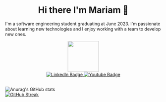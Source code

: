 <h1 align="center"> Hi there I'm Mariam 👋 </h1>

I'm a software engineering student graduating at June 2023. I'm passionate about learning new technologies and I enjoy working with a team to develop new ones.

<div id="header" align="center">
  <img src="https://media.giphy.com/media/M9gbBd9nbDrOTu1Mqx/giphy.gif" width="100"/>
  <div id="badges">
  <a href="https://www.linkedin.com/in/mariam-hemdan-06853218b/">
    <img src="https://img.shields.io/badge/LinkedIn-blue?style=for-the-badge&logo=linkedin&logoColor=white" alt="LinkedIn Badge"/>
  </a>
  <a href="https://www.youtube.com/@mmeckawy">
    <img src="https://img.shields.io/badge/YouTube-red?style=for-the-badge&logo=youtube&logoColor=white" alt="Youtube Badge"/>
  </a>
</div>
</div>
<br>

![Anurag's GitHub stats](http://github-readme-stats.vercel.app/api?username=Mmeckawy&show_icons=true&theme=tokyonight&count_private=true)
<br>
[![GitHub Streak](http://github-readme-streak-stats.herokuapp.com?user=Mmeckawy&theme=tokyonight)](https://git.io/streak-stats)
